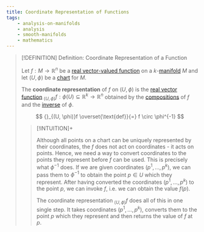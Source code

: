 ```yaml
---
title: Coordinate Representation of Functions
tags:
    - analysis-on-manifolds
    - analysis
    - smooth-manifolds
    - mathematics
---
```


>[!DEFINITION] Definition: Coordinate Representation of a Function
>
>Let $f: M \to \mathbb{R}^n$ be a [real vector-valued function](../Real%20Analysis/Real%20Vector-Valued%20Function.md) on a $k$-[manifold](../../Geometry/Manifolds/index.md) $M$ and let $(U, \phi)$ be a [chart](../../Geometry/Manifolds/Coordinates/index.md) for $M$.
>
>The **coordinate representation** of $f$ on $(U, \phi)$ is the [real vector function](../Real%20Analysis/Real%20Vector%20Functions/Real%20Vector%20Function.md) ${}_{(U, \phi)}f: \phi(U) \subseteq \mathbb{R}^k \to \mathbb{R}^n$ obtained by the [compositions](../Real%20Analysis/Real%20Vector%20Functions/Real%20Vector%20Function.md) of $f$ and the [inverse](../Functions/Types%20of%20Functions/Injection.md) of $\phi$.
>
>$$
>{}_{(U, \phi)}f \overset{\text{def}}{=} f \circ \phi^{-1}
>$$
>
>>[!INTUITION]+
>>
>>Although all points on a chart can be uniquely represented by their coordinates, the $f$ does not act on coordinates - it acts on points. Hence, we need a way to convert coordinates to the points they represent before $f$ can be used. This is precisely what $\phi^{-1}$ does. If we are given coordinates $(p^1, \dotsc, p^k)$, we can pass them to $\phi^{-1}$ to obtain the point $p \in U$ which they represent. After having converted the coordinates $(p^1, \dotsc, p^k)$ to the point $p$, we can invoke $f$, i.e. we can obtain the value $f(p)$.
>>
>>The coordinate representation ${}_{(U, \phi)}f$ does all of this in one single step. It takes coordinates $(p^1, \dotsc, p^k)$, converts them to the point $p$ which they represent and then returns the value of $f$ at $p$. 
>>
>